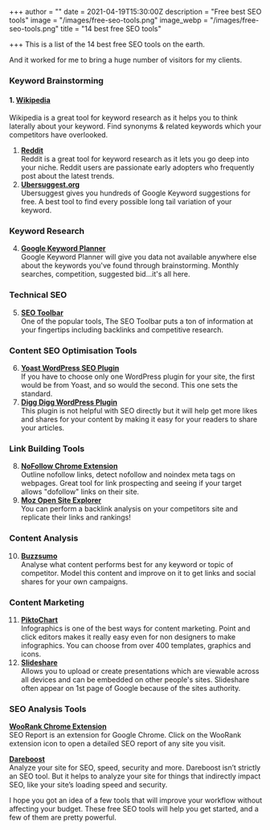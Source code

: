 +++
author = ""
date = 2021-04-19T15:30:00Z
description = "Free best SEO tools"
image = "/images/free-seo-tools.png"
image_webp = "/images/free-seo-tools.png"
title = "14 best free SEO tools"

+++
This is a list of the 14 best free SEO tools on the earth.

And it worked for me to bring a huge number of visitors for my clients.

### Keyword Brainstorming

#### 1. [Wikipedia](http://www.wikipedia.org)

Wikipedia is a great tool for keyword research as it helps you to think laterally about your keyword. Find synonyms & related keywords which your competitors have overlooked.

1. [**Reddit**](http://www.reddit.com/)  
   Reddit is a great tool for keyword research as it lets you go deep into your niche. Reddit users are passionate early adopters who frequently post about the latest trends.
2. [**Ubersuggest.org**](http://ubersuggest.org)  
   Ubersuggest gives you hundreds of Google Keyword suggestions for free. A best tool to find every possible long tail variation of your keyword.

### Keyword Research

4. [**Google Keyword Planner**](http://adwords.google.com/keywordplanner)  
   Google Keyword Planner will give you data not available anywhere else about the keywords you've found through brainstorming. Monthly searches, competition, suggested bid...it's all here.

### Technical SEO

5. [**SEO Toolbar**](http://moz.com/tools/seo-toolbar)  
   One of the popular tools, The SEO Toolbar puts a ton of information at your fingertips including backlinks and competitive research.

### Content SEO Optimisation Tools

6. [**Yoast WordPress SEO Plugin**](http://yoast.com/wordpress/seo/)  
   If you have to choose only one WordPress plugin for your site, the first would be from Yoast, and so would the second. This one sets the standard.
7. [**Digg Digg WordPress Plugin**](http://bufferapp.com/diggdigg)  
   This plugin is not helpful with SEO directly but it will help get more likes and shares for your content by making it easy for your readers to share your articles.

### Link Building Tools

8. [**NoFollow Chrome Extension**](https://chrome.google.com/webstore/detail/nofollow/dfogidghaigoomjdeacndafapdijmiid?hl=en)  
   Outline nofollow links, detect nofollow and noindex meta tags on webpages. Great tool for link prospecting and seeing if your target allows "dofollow" links on their site.
9. [**Moz Open Site Explorer**](https://moz.com/link-explorer)  
   You can perform a backlink analysis on your competitors site and replicate their links and rankings!

### Content Analysis

10. [**Buzzsumo**](http://buzzsumo.com/)  
    Analyse what content performs best for any keyword or topic of competitor. Model this content and improve on it to get links and social shares for your own campaigns.

### Content Marketing

11. [**PiktoChart**](http://piktochart.com/)  
    Infographics is one of the best ways for content marketing. Point and click editors makes it really easy even for non designers to make infographics. You can choose from over 400 templates, graphics and icons.
12. [**Slideshare**](http://www.slideshare.net/)  
    Allows you to upload or create presentations which are viewable across all devices and can be embedded on other people's sites. Slideshare often appear on 1st page of Google because of the sites authority.

### SEO Analysis Tools

[**WooRank Chrome Extension**](https://chrome.google.com/webstore/detail/seo-analysis-website-revi/hlngmmdolgbdnnimbmblfhhndibdipaf?hl=en)  
SEO Report is an extension for Google Chrome. Click on the WooRank extension icon to open a detailed SEO report of any site you visit.

[**Dareboost**](https://www.dareboost.com/)  
Analyze your site for SEO, speed, security and more. Dareboost isn’t strictly an SEO tool. But it helps to analyze your site for things that indirectly impact SEO, like your site’s loading speed and security.

I hope you got an idea of a few tools that will improve your workflow without affecting your budget. These free SEO tools will help you get started, and a few of them are pretty powerful.